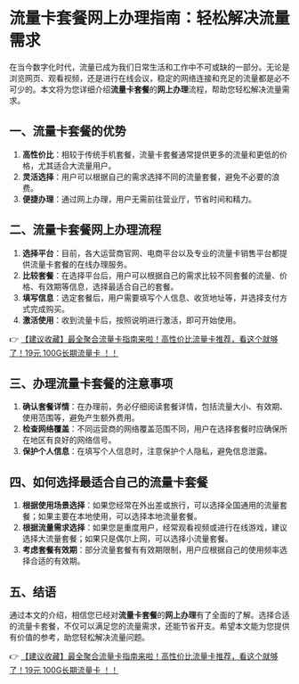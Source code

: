 # 流量卡套餐网上办理指南：轻松解决流量需求

在当今数字化时代，流量已成为我们日常生活和工作中不可或缺的一部分。无论是浏览网页、观看视频，还是进行在线会议，稳定的网络连接和充足的流量都是必不可少的。本文将为您详细介绍**流量卡套餐**的**网上办理**流程，帮助您轻松解决流量需求。

## 一、流量卡套餐的优势

1. **高性价比**：相较于传统手机套餐，流量卡套餐通常提供更多的流量和更低的价格，尤其适合大流量用户。
2. **灵活选择**：用户可以根据自己的需求选择不同的流量套餐，避免不必要的浪费。
3. **便捷办理**：通过网上办理，用户无需前往营业厅，节省时间和精力。

## 二、流量卡套餐网上办理流程

1. **选择平台**：目前，各大运营商官网、电商平台以及专业的流量卡销售平台都提供流量卡套餐的在线办理服务。
2. **比较套餐**：在选择平台后，用户可以根据自己的需求比较不同套餐的流量、价格、有效期等信息，选择最适合自己的套餐。
3. **填写信息**：选定套餐后，用户需要填写个人信息、收货地址等，并选择支付方式完成购买。
4. **激活使用**：收到流量卡后，按照说明进行激活，即可开始使用。

👉 [【建议收藏】最全聚合流量卡指南来啦！高性价比流量卡推荐，看这个就够了！19元 100G长期流量卡 ！！](https://bit.ly/Liuliangka)

## 三、办理流量卡套餐的注意事项

1. **确认套餐详情**：在办理前，务必仔细阅读套餐详情，包括流量大小、有效期、使用范围等，避免产生额外费用。
2. **检查网络覆盖**：不同运营商的网络覆盖范围不同，用户在选择套餐时应确保所在地区有良好的网络信号。
3. **保护个人信息**：在填写个人信息时，注意保护个人隐私，避免信息泄露。

## 四、如何选择最适合自己的流量卡套餐

1. **根据使用场景选择**：如果您经常在外出差或旅行，可以选择全国通用的流量套餐；如果主要在本地使用，可以选择本地流量套餐。
2. **根据流量需求选择**：如果您是重度用户，经常观看视频或进行在线游戏，建议选择大流量套餐；如果只是偶尔上网，可以选择小流量套餐。
3. **考虑套餐有效期**：部分流量套餐有有效期限制，用户应根据自己的使用频率选择合适的有效期。

## 五、结语

通过本文的介绍，相信您已经对**流量卡套餐**的**网上办理**有了全面的了解。选择合适的流量卡套餐，不仅可以满足您的流量需求，还能节省开支。希望本文能为您提供有价值的参考，助您轻松解决流量问题。

👉 [【建议收藏】最全聚合流量卡指南来啦！高性价比流量卡推荐，看这个就够了！19元 100G长期流量卡 ！！](https://bit.ly/Liuliangka)